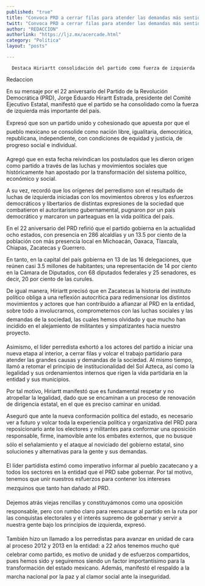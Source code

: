 ```yaml
---
published: "true"
title: "Convoca PRD a cerrar filas para atender las demandas más sentidas de la sociedad"
twitt: "Convoca PRD a cerrar filas para atender las demandas más sentidas de la sociedad"
author: "REDACCION"
authorlink: "https://ljz.mx/acercade.html"
category: "Política"
layout: "posts"

---
```



  
    
      Destaca Hiriartt consolidación del partido como fuerza de izquierda
    
  



  Redaccion



  En su mensaje por el 22 aniversario del Partido de la Revolución Democrática (PRD), Jorge Eduardo Hirartt Estrada, presidente del Comité Ejecutivo Estatal, manifestó que el partido se ha consolidado como la fuerza de izquierda más importante del país.



  Expresó que son un partido unido y cohesionado que apuesta por que el pueblo mexicano se consolide como nación libre, igualitaria, democrática, republicana, independiente, con condiciones de equidad y justicia, de progreso social e individual.



  Agregó que en esta fecha reivindican los postulados que les dieron origen como partido a través de las luchas y movimientos sociales que históricamente han apostado por la transformación del sistema político, económico y social.



  A su vez, recordó que los orígenes del perredismo son el resultado de luchas de izquierda iniciadas con los movimientos obreros y los esfuerzos democráticos y libertarios de distintas expresiones de la sociedad que combatieron el autoritarismo gubernamental, pugnaron por un país democrático y marcaron un parteaguas en la vida política del país.



  En el 22 aniversario del PRD refirió que el partido gobierna en la actualidad ocho estados, con presencia en 286 alcaldías y un 13.5 por ciento de la población con más presencia local en Michoacán, Oaxaca, Tlaxcala, Chiapas, Zacatecas y Guerrero.



  En tanto, en la capital del país gobierna en 13 de las 16 delegaciones, que reúnen casi 3.5 millones de habitantes; una representación de 14 por ciento en la Cámara de Diputados, con 68 diputados federales y 25 senadores, es decir, 20 por ciento de las curules.



  De igual manera, Hiriartt precisó que en Zacatecas la historia del instituto político obliga a una reflexión autocrítica para redimensionar los distintos movimientos y actores que han contribuido a afianzar al PRD en la entidad, sobre todo a involucrarnos, comprometernos con las luchas sociales y las demandas de la sociedad, las cuales hemos olvidado y que mucho han incidido en el alejamiento de militantes y simpatizantes hacia nuestro proyecto.



  Asimismo, el líder perredista exhortó a los actores del partido a iniciar una nueva etapa al interior, a cerrar filas y volcar el trabajo partidario para atender las grandes causas y demandas de la sociedad. Al mismo tiempo, llamó a retomar el principio de institucionalidad del Sol Azteca, así como la legalidad y sus ordenamientos internos que rigen la vida partidaria en la entidad y sus municipios.



  Por tal motivo, Hiriartt manifestó que es fundamental respetar y no atropellar la legalidad, dado que se encaminan a un proceso de renovación de dirigencia estatal, en el que es preciso caminar en unidad.



  Aseguró que ante la nueva conformación política del estado, es necesario ver a futuro y volcar toda la experiencia política y organizativa del PRD para reposicionarlo ante los electores y militantes para conformar una oposición responsable, firme, inamovible ante los embates externos, que no busque sólo el señalamiento y el ataque al noviciado del gobierno estatal, sino soluciones y alternativas para la gente y sus demandas.



  El líder partidista estimó como imperativo informar al pueblo zacatecano y a todos los sectores en la entidad que el PRD sabe gobernar. Por tal motivo, tenemos que unir nuestros esfuerzos para contener los intereses mezquinos que tanto han dañado al PRD.



  Dejemos atrás viejas rencillas y constituyámonos como una oposición responsable, pero con rumbo claro para reencausar al partido en la ruta por las conquistas electorales y el interés supremo de gobernar y servir a nuestra gente bajo los principios de izquierda, expresó.



  También hizo un llamado a los perredistas para avanzar en unidad de cara al proceso 2012 y 2013 en la entidad: a 22 años tenemos mucho qué celebrar como partido, es motivo de unidad y de esfuerzos compartidos, pues hemos sido y seguiremos siendo un factor importantísimo para la transformación del estado mexicano. Además, manifestó el respaldo a la marcha nacional por la paz y al clamor social ante la inseguridad.

